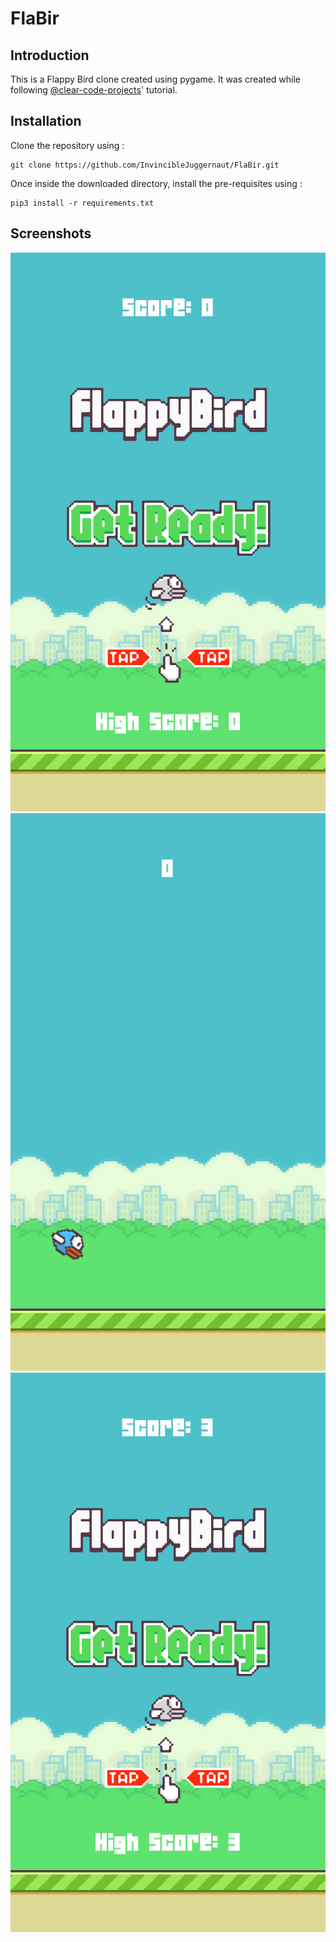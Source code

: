# FlaBir

<h2> Introduction </h2>

<p> This is a Flappy Bird clone created using pygame. It was created while following <a href="https://github.com/clear-code-projects">@clear-code-projects</a>' tutorial.
</p>  
  
<h2>Installation</h2>

<p> Clone the repository using :
  
  ```
  git clone https://github.com/InvincibleJuggernaut/FlaBir.git
  ```

  </p>
  <p> Once inside the downloaded directory, install the pre-requisites using :
  
  ```
  pip3 install -r requirements.txt
  ```
  </p>
 
 <h2>Screenshots</h2>
 
 <p align="center">
 <img src="Assets/snaps/Start.png">
  <br>
 <img src="Assets/snaps/Play.png">
  <br>
 <img src="Assets/snaps/HighScore.png">
 
 </p>



